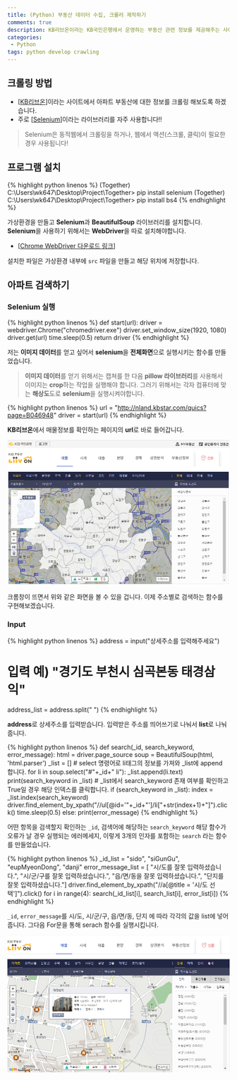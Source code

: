 ```yaml
---
title: (Python) 부동산 데이터 수집, 크롤러 제작하기
comments: true
description: KB리브온이라는 KB국민은행에서 운영하는 부동산 관련 정보를 제공해주는 사이트에서 데이터를 수집해오는 크롤러를 제작해보도록 하겠습니다.
categories:
 - Python
tags: python develop crawling
---
```


## 크롤링 방법

- [[KB리브온](http://nland.kbstar.com/)]이라는 사이트에서 아파트 부동산에 대한 정보를 크롤링 해보도록 하겠습니다.
- 주로 [[Selenium](https://beomi.github.io/2017/02/27/HowToMakeWebCrawler-With-Selenium/)]이라는 라이브러리를 자주 사용합니다!!

> Selenium은 동적웹에서 크롤링을 하거나, 웹에서 액션(스크롤, 클릭)이 필요한 경우 사용됩니다!

## 프로그램 설치

{% highlight python linenos %}
(Together) C:\Users\wk647\Desktop\Project\Together> pip install selenium
(Together) C:\Users\wk647\Desktop\Project\Together> pip install bs4
{% endhighlight %}

가상환경을 만들고 **Selenium**과 **BeautifulSoup** 라이브러리를 설치합니다. **Selenium**을 사용하기 위해서는 **WebDriver**을 따로 설치해야합니다. 

- [[Chrome WebDriver 다운로드 링크](https://sites.google.com/a/chromium.org/chromedriver/downloads)]

설치한 파일은 가상환경 내부에 `src` 파일을 만들고 해당 위치에 저장합니다.

## 아파트 검색하기

### Selenium 실행

{% highlight python linenos %}
def start(url):
    driver = webdriver.Chrome("chromedriver.exe")
    driver.set_window_size(1920, 1080)
    driver.get(url)
    time.sleep(0.5)
    return driver
{% endhighlight %}

저는 **이미지 데이터**를 얻고 싶어서 **selenium**을 **전체화면**으로 실행시키는 함수를 만들었습니다.
> **이미지 데이터**를 얻기 위해서는 캡쳐를 한 다음 **pillow 라이브러리**를 사용해서 이미지는 **crop**하는 작업을 실행해야 합니다. 그러기 위해서는 각자 컴퓨터에 맞는 **해상도**도로 **selenium**을 실행시켜야합니다.

{% highlight python linenos %}
url = "http://nland.kbstar.com/quics?page=B046948"
driver = start(url)
{% endhighlight %}

**KB리브온**에서 매물정보를 확인하는 페이지의 **url**로 바로 들어갑니다.

![live-on-01](https://raw.githubusercontent.com/wkddnjset/wkddnjset.github.io/master/_posts/images/2018-02-12/live_on_01.png)

크롬창이 뜨면서 위와 같은 화면을 볼 수 있을 겁니다. 이제 주소별로 검색하는 함수를 구현해보겠습니다.

### Input

{% highlight python linenos %}
address = input("상세주소를 입력해주세요")
# 입력 예) "경기도 부천시 심곡본동 태경삼익"
address_list = address.split(" ")
{% endhighlight %}

**address**로 상세주소를 입력받습니다. 입력받은 주소를 띄어쓰기로 나눠서 **list**로 나눠줍니다.

{% highlight python linenos %}
def search(_id, search_keyword, error_message):
    html = driver.page_source
    soup = BeautifulSoup(html, 'html.parser')
    _list = []
    # select 명령어로 li태그의 정보를 가져와 _list에 append 합니다.
    for li in soup.select("#"+_id+" li"):
        _list.append(li.text)
    print(search_keyword in _list)
    # _list에서 search_keyword 존재 여부를 확인하고  True일 경우 해당 인덱스를 클릭합니다. 
    if (search_keyword in _list):
        index = _list.index(search_keyword)
        driver.find_element_by_xpath("//ul[@id='"+_id+"']/li["+str(index+1)+"]").click()
        time.sleep(0.5)
    else:
        print(error_message)
{% endhighlight %}

어떤 항목을 검색할지 확인하는 `_id`, 검색어에 해당하는 `search_keyword` 해당 함수가 오류가 날 경우 실행되는 에러메세지, 이렇게 3개의 인자를 포함하는 `search` 라는 함수를 만들었습니다.

{% highlight python linenos %}
_id_list = "sido", "siGunGu", "eupMyeonDong", "danji"
error_message_list = [   "시/도를 잘못 입력하셨습니다.",
                 "시/군/구를 잘못 입력하셨습니다.",
                 "읍/면/동을 잘못 입력하셨습니다.",
                 "단지를 잘못 입력하셨습니다."]
driver.find_element_by_xpath("//a[@title = '시/도 선택']").click()
for i in range(4):
    search(_id_list[i], search_list[i], error_list[i])
{% endhighlight %}

`_id`, `error_message`를 시/도, 시/군/구, 읍/면/동, 단지 에 따라 각각의 값을 list에 넣어줍니다. 그다음 For문을 통해 serach 함수를 실행시킵니다.

![live-on-02](https://raw.githubusercontent.com/wkddnjset/wkddnjset.github.io/master/_posts/images/2018-02-12/live_on_02.png)

